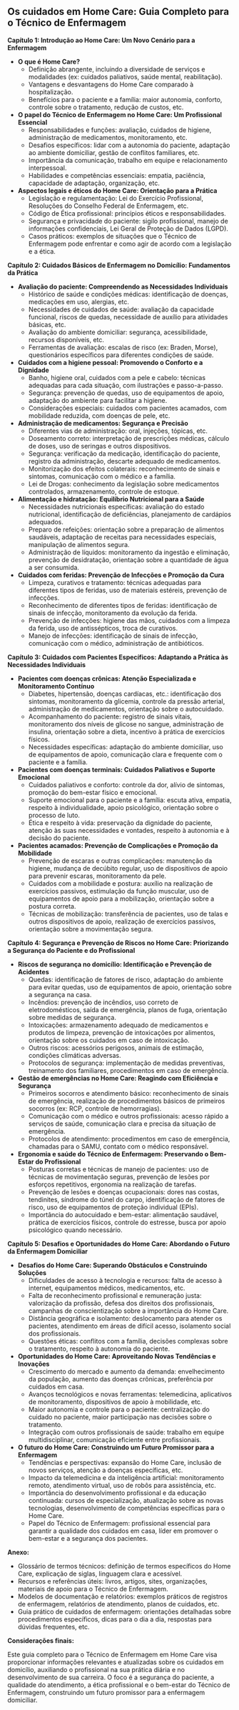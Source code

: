 ## Os cuidados em Home Care: Guia Completo para o Técnico de Enfermagem

**Capítulo 1: Introdução ao Home Care: Um Novo Cenário para a Enfermagem**

* **O que é Home Care?**
    * Definição abrangente, incluindo a diversidade de serviços e modalidades (ex: cuidados paliativos, saúde mental, reabilitação).
    * Vantagens e desvantagens do Home Care comparado à hospitalização.
    * Benefícios para o paciente e a família: maior autonomia, conforto, controle sobre o tratamento, redução de custos, etc.
* **O papel do Técnico de Enfermagem no Home Care: Um Profissional Essencial**
    * Responsabilidades e funções: avaliação, cuidados de higiene, administração de medicamentos, monitoramento, etc.
    * Desafios específicos: lidar com a autonomia do paciente, adaptação ao ambiente domiciliar, gestão de conflitos familiares, etc.
    * Importância da comunicação, trabalho em equipe e relacionamento interpessoal.
    * Habilidades e competências essenciais:  empatia, paciência, capacidade de adaptação, organização, etc.
* **Aspectos legais e éticos do Home Care: Orientação para a Prática**
    * Legislação e regulamentação: Lei do Exercício Profissional,  Resoluções do Conselho Federal de Enfermagem, etc.
    * Código de Ética profissional: princípios éticos e responsabilidades.
    * Segurança e privacidade do paciente: sigilo profissional, manejo de informações confidenciais, Lei Geral de Proteção de Dados (LGPD).
    * Casos práticos: exemplos de situações que o Técnico de Enfermagem pode enfrentar e como agir de acordo com a legislação e a ética.

**Capítulo 2: Cuidados Básicos de Enfermagem no Domicílio: Fundamentos da Prática**

* **Avaliação do paciente: Compreendendo as Necessidades Individuais**
    * Histórico de saúde e condições médicas: identificação de doenças, medicações em uso, alergias, etc.
    * Necessidades de cuidados de saúde: avaliação da capacidade funcional, riscos de quedas, necessidade de auxílio para atividades básicas, etc.
    * Avaliação do ambiente domiciliar: segurança, acessibilidade, recursos disponíveis, etc.
    * Ferramentas de avaliação: escalas de risco (ex: Braden, Morse), questionários específicos para diferentes condições de saúde.
* **Cuidados com a higiene pessoal: Promovendo o Conforto e a Dignidade**
    * Banho, higiene oral, cuidados com a pele e cabelo: técnicas adequadas para cada situação, com ilustrações e passo-a-passo.
    * Segurança: prevenção de quedas, uso de equipamentos de apoio,  adaptação do ambiente para facilitar a higiene.
    * Considerações especiais: cuidados com pacientes acamados, com mobilidade reduzida, com doenças de pele, etc.
* **Administração de medicamentos: Segurança e Precisão**
    * Diferentes vias de administração: oral, injeções, tópicas, etc.
    * Doseamento correto:  interpretação de prescrições médicas, cálculo de doses,  uso de seringas e outros dispositivos.
    * Segurança:  verificação da medicação, identificação do paciente,  registro da administração,  descarte adequado de medicamentos.
    * Monitorização dos efeitos colaterais:  reconhecimento de sinais e sintomas, comunicação com o médico e a família.
    * Lei de Drogas:  conhecimento da legislação sobre medicamentos controlados,  armazenamento,  controle de estoque.
* **Alimentação e hidratação: Equilíbrio Nutricional para a Saúde**
    * Necessidades nutricionais específicas:  avaliação do estado nutricional,  identificação de deficiências,  planejamento de cardápios adequados.
    * Preparo de refeições:  orientação sobre a preparação de alimentos saudáveis,  adaptação de receitas para necessidades especiais,  manipulação de alimentos segura.
    * Administração de líquidos:  monitoramento da ingestão e eliminação,  prevenção de desidratação,  orientação sobre a quantidade de água a ser consumida.
* **Cuidados com feridas: Prevenção de Infecções e Promoção da Cura**
    * Limpeza, curativos e tratamento: técnicas adequadas para diferentes tipos de feridas,  uso de materiais estéreis,  prevenção de infecções.
    * Reconhecimento de diferentes tipos de feridas:  identificação de sinais de infecção,  monitoramento da evolução da ferida.
    * Prevenção de infecções:  higiene das mãos,  cuidados com a limpeza da ferida,  uso de antissépticos,  troca de curativos.
    * Manejo de infecções:  identificação de sinais de infecção,  comunicação com o médico,  administração de antibióticos.

**Capítulo 3: Cuidados com Pacientes Específicos: Adaptando a Prática às Necessidades Individuais**

* **Pacientes com doenças crônicas:  Atenção Especializada e Monitoramento Contínuo**
    * Diabetes, hipertensão, doenças cardíacas, etc.:  identificação dos sintomas,  monitoramento da glicemia,  controle da pressão arterial,  administração de medicamentos,  orientação sobre o autocuidado.
    *  Acompanhamento do paciente:  registro de sinais vitais,  monitoramento dos níveis de glicose no sangue,  administração de insulina,  orientação sobre a dieta,  incentivo à prática de exercícios físicos.
    * Necessidades específicas:  adaptação do ambiente domiciliar,  uso de equipamentos de apoio,  comunicação clara e frequente com o paciente e a família.
* **Pacientes com doenças terminais:  Cuidados Paliativos e Suporte Emocional**
    * Cuidados paliativos e conforto:  controle da dor,  alívio de sintomas,  promoção do bem-estar físico e emocional.
    * Suporte emocional para o paciente e a família:  escuta ativa,  empatia,  respeito à individualidade,  apoio psicológico,  orientação sobre o processo de luto.
    * Ética e respeito à vida:  preservação da dignidade do paciente,  atenção às suas necessidades e vontades,  respeito à autonomia e à decisão do paciente.
* **Pacientes acamados:  Prevenção de Complicações e Promoção da Mobilidade**
    * Prevenção de escaras e outras complicações:  manutenção da higiene,  mudança de decúbito regular,  uso de dispositivos de apoio para prevenir escaras,  monitoramento da pele.
    * Cuidados com a mobilidade e postura:  auxílio na realização de exercícios passivos,  estimulação da função muscular,  uso de equipamentos de apoio para a mobilização,  orientação sobre a postura correta.
    *  Técnicas de mobilização:  transferência de pacientes,  uso de talas e outros dispositivos de apoio,  realização de exercícios passivos,  orientação sobre a movimentação segura.

**Capítulo 4: Segurança e Prevenção de Riscos no Home Care:  Priorizando a Segurança do Paciente e do Profissional**

* **Riscos de segurança no domicílio:  Identificação e Prevenção de Acidentes**
    * Quedas:  identificação de fatores de risco,  adaptação do ambiente para evitar quedas,  uso de equipamentos de apoio,  orientação sobre a segurança na casa.
    * Incêndios:  prevenção de incêndios,  uso correto de eletrodomésticos,  saída de emergência,  planos de fuga,  orientação sobre medidas de segurança.
    * Intoxicações:  armazenamento adequado de medicamentos e produtos de limpeza,  prevenção de intoxicações por alimentos,  orientação sobre os cuidados em caso de intoxicação.
    * Outros riscos:  acessórios perigosos,  animais de estimação,  condições climáticas adversas.
    * Protocolos de segurança:  implementação de medidas preventivas,  treinamento dos familiares,  procedimentos em caso de emergência.
* **Gestão de emergências no Home Care:  Reagindo com Eficiência e Segurança**
    * Primeiros socorros e atendimento básico:  reconhecimento de sinais de emergência,  realização de procedimentos básicos de primeiros socorros (ex: RCP, controle de hemorragias).
    * Comunicação com o médico e outros profissionais:  acesso rápido a serviços de saúde,  comunicação clara e precisa da situação de emergência.
    *  Protocolos de atendimento:  procedimentos em caso de emergência,  chamadas para o SAMU,  contato com o médico responsável.
* **Ergonomia e saúde do Técnico de Enfermagem:  Preservando o Bem-Estar do Profissional**
    *  Posturas corretas e técnicas de manejo de pacientes:  uso de técnicas de movimentação seguras,  prevenção de lesões por esforços repetitivos,  ergonomia na realização de tarefas.
    * Prevenção de lesões e doenças ocupacionais:  dores nas costas,  tendinites,  síndrome do túnel do carpo,  identificação de fatores de risco,  uso de equipamentos de proteção individual (EPIs).
    *  Importância do autocuidado e bem-estar:  alimentação saudável,  prática de exercícios físicos,  controle do estresse,  busca por apoio psicológico quando necessário.

**Capítulo 5: Desafios e Oportunidades do Home Care:  Abordando o Futuro da Enfermagem Domiciliar**

* **Desafios do Home Care:  Superando Obstáculos e Construindo Soluções**
    * Dificuldades de acesso à tecnologia e recursos:  falta de acesso à internet,  equipamentos médicos,  medicamentos,  etc.
    * Falta de reconhecimento profissional e remuneração justa:  valorização da profissão,  defesa dos direitos dos profissionais,  campanhas de conscientização sobre a importância do Home Care.
    * Distância geográfica e isolamento:  deslocamento para atender os pacientes,  atendimento em áreas de difícil acesso,  isolamento social dos profissionais.
    * Questões éticas:  conflitos com a família,  decisões complexas sobre o tratamento,  respeito à autonomia do paciente.
* **Oportunidades do Home Care:  Aproveitando Novas Tendências e Inovações**
    * Crescimento do mercado e aumento da demanda:  envelhecimento da população,  aumento das doenças crônicas,  preferência por cuidados em casa.
    * Avanços tecnológicos e novas ferramentas:  telemedicina,  aplicativos de monitoramento,  dispositivos de apoio à mobilidade,  etc.
    * Maior autonomia e controle para o paciente:  centralização do cuidado no paciente,  maior participação nas decisões sobre o tratamento.
    * Integração com outros profissionais de saúde:  trabalho em equipe multidisciplinar,  comunicação eficiente entre profissionais.
* **O futuro do Home Care:  Construindo um Futuro Promissor para a Enfermagem**
    * Tendências e perspectivas:  expansão do Home Care,  inclusão de novos serviços,  atenção a doenças específicas,  etc.
    * Impacto da telemedicina e da inteligência artificial:  monitoramento remoto,  atendimento virtual,  uso de robôs para assistência,  etc.
    * Importância do desenvolvimento profissional e da educação continuada:  cursos de especialização,  atualização sobre as novas tecnologias,  desenvolvimento de competências específicas para o Home Care.
    *  Papel do Técnico de Enfermagem:  profissional essencial para garantir a qualidade dos cuidados em casa,  líder em promover o bem-estar e a segurança dos pacientes.

**Anexo:**

* Glossário de termos técnicos:  definição de termos específicos do Home Care,  explicação de siglas,  linguagem clara e acessível.
* Recursos e referências úteis:  livros,  artigos,  sites,  organizações,  materiais de apoio para o Técnico de Enfermagem.
* Modelos de documentação e relatórios:  exemplos práticos de registros de enfermagem,  relatórios de atendimento,  planos de cuidados,  etc.
* Guia prático de cuidados de enfermagem:  orientações detalhadas sobre procedimentos específicos,  dicas para o dia a dia,  respostas para dúvidas frequentes,  etc.

**Considerações finais:**

Este guia completo para o Técnico de Enfermagem em Home Care visa proporcionar informações relevantes e atualizadas sobre os cuidados em domicílio,  auxiliando o profissional na sua prática diária e no desenvolvimento de sua carreira.  O foco é a segurança do paciente, a qualidade do atendimento, a ética profissional e o bem-estar do Técnico de Enfermagem,  construindo um futuro promissor para a enfermagem domiciliar.  
